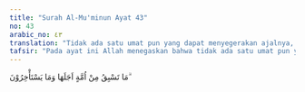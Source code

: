 ```yaml
---
title: "Surah Al-Mu'minun Ayat 43"
no: 43
arabic_no: ٤٣
translation: "Tidak ada satu umat pun yang dapat menyegerakan ajalnya, dan tidak (pula) menangguhkannya."
tafsir: "Pada ayat ini Allah menegaskan bahwa tidak ada satu umat pun yang dapat mempercepat ajal atau kehancuran mereka, dan tidak pula dapat menundanya. Semua itu berlaku sesuai dengan ketentuan Allah Yang Mahakuasa, yang mengatur alam ini dengan segala isinya dengan tertib, teratur dan lancar. Oleh karena itu, umat-umat yang telah binasa itu tidak dapat mendahului ajalnya yang telah ditentukan dan tidak pula mereka dapat mengundurkannya atau menundanya, sebab setiap umat telah ada ketetapan lebih dahulu di Lauh Mahfuz, berapa lama mereka akan mengalami hidup di dunia."
---
```

مَا تَسْبِقُ مِنْ اُمَّةٍ اَجَلَهَا وَمَا يَسْتَأْخِرُوْنَ ۗ
